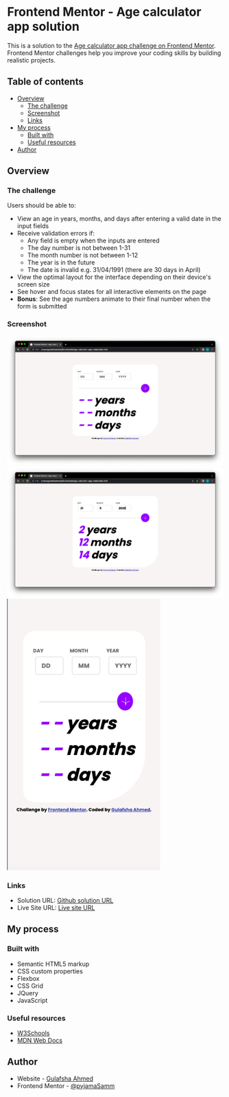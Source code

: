 # Frontend Mentor - Age calculator app solution

This is a solution to the [Age calculator app challenge on Frontend Mentor](https://www.frontendmentor.io/challenges/age-calculator-app-dF9DFFpj-Q). Frontend Mentor challenges help you improve your coding skills by building realistic projects. 

## Table of contents

- [Overview](#overview)
  - [The challenge](#the-challenge)
  - [Screenshot](#screenshot)
  - [Links](#links)
- [My process](#my-process)
  - [Built with](#built-with)
  - [Useful resources](#useful-resources)
- [Author](#author)

## Overview

### The challenge

Users should be able to:

- View an age in years, months, and days after entering a valid date in the input fields
- Receive validation errors if:
  - Any field is empty when the inputs are entered
  - The day number is not between 1-31
  - The month number is not between 1-12
  - The year is in the future
  - The date is invalid e.g. 31/04/1991 (there are 30 days in April)
- View the optimal layout for the interface depending on their device's screen size
- See hover and focus states for all interactive elements on the page
- **Bonus**: See the age numbers animate to their final number when the form is submitted

### Screenshot

![Desktop Design](./assets/images/desktop.png)
![Desktop Design with Input](./assets/images/valid_date_desktop.png)
![Mobile Design](./assets/images/mobile.png)

### Links

- Solution URL: [Github solution URL](https://github.com/pyjamaSamm/Age_Calculator-FrontendMentor_II.git)
- Live Site URL: [Live site URL](https://pyjamasamm.github.io/Age_Calculator-FrontendMentor_II/)

## My process

### Built with

- Semantic HTML5 markup
- CSS custom properties
- Flexbox
- CSS Grid
- JQuery
- JavaScript

### Useful resources

- [W3Schools](https://www.w3schools.com/)
- [MDN Web Docs](https://developer.mozilla.org/en-US/)

## Author

- Website - [Gulafsha Ahmed](https://www.your-site.com)
- Frontend Mentor - [@pyjamaSamm](https://www.frontendmentor.io/profile/pyjamaSamm)

